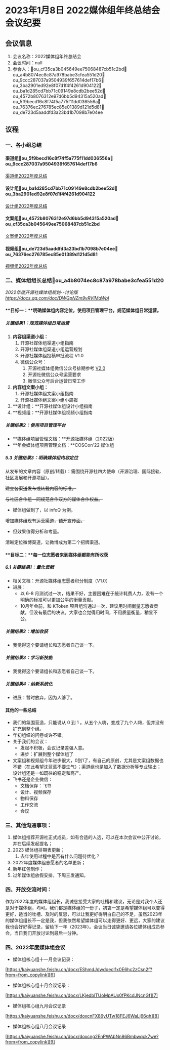 # 2023年1月8日 2022媒体组年终总结会会议纪要

## 会议信息

1.  会议名称：2022媒体组年终总结会
2.  会议时间：null
3.  参会人：👤ou_cf35ca3b045649ee75068487cb51c2bd👤ou_a4b8074ec8c87a978babe3cfea551d20👤ou_9ccc287037a9504939f657614def17b6👤ou_3ba2901ed92e8f07d1f4f4261d904122👤ou_ba1d285cd7bb71c09149e8cdb2bee52d👤ou_4572b8076312e97d6bb5d94315a520ad👤ou_5f9becd16c8f74f5a775f11dd036556a👤ou_76376ec276785ec85e01389d121d5d81👤ou_de723d5aaddfd3a23bd1b7098b7e04ee

## 议程

### 一、各小组总结

#### 渠道组👤ou_5f9becd16c8f74f5a775f11dd036556a👤ou_9ccc287037a9504939f657614def17b6

[渠道组2022年度总结][1]

#### 设计组👤ou_ba1d285cd7bb71c09149e8cdb2bee52d👤ou_3ba2901ed92e8f07d1f4f4261d904122

[设计组2022年度总结][2]

#### 文案组👤ou_4572b8076312e97d6bb5d94315a520ad👤ou_cf35ca3b045649ee75068487cb51c2bd

[文案组2022年度总结][3]

#### 视频组👤ou_de723d5aaddfd3a23bd1b7098b7e04ee👤ou_76376ec276785ec85e01389d121d5d81

[视频组2022年度总结][4]

### 二、媒体组组长总结👤ou_a4b8074ec8c87a978babe3cfea551d20

_2022年度开源社媒体组规划--讨论版_ _https://docs.qq.com/doc/DWGpNZm9vRVlMaWpI_

#### **目标一：**明确媒体组内容定位，使用项目管理平台，规范媒体组日常运营。

##### **关键结果1：规范媒体组日常运营**

1.  **内容组渠道小组：**
    1.  开源社媒体组渠道小组指南
    2.  开源社媒体组渠道小组运营规划
    3.  开源社媒体组投稿审批流程 V1.0
    4.  微信公众号：
        1.  开源社媒体组微信公众号排期参考 [V2.0][5]
        2.  开源社微信公众号运营要求
        3.  微信公众号后台运营日常工作
2.  **内容组文案小组：**
    1.  开源社媒体组文案小组指南
    2.  开源社媒体组文案小组小周报
3.  **设计组：**开源社媒体组设计小组指南
4.  **视频组：**开源社媒体组视频小组指南

##### **关键结果2：使用项目管理平台**

- **媒体组项目管理文档：**开源社媒体组（2022版）
- **年会媒体组项目管理文档：**COSCon'22 媒体组

##### **5.3 关键结果3：明确媒体组内容定位**

从发布的文章内容（原创/转载）：需围绕开源社四大使命（开源治理、国际接轨、社区发展和开源项目）。

~~建立各渠道发布或转载内容的标准。~~

~~与社区合作组一同规范合作双方的媒体合作权益。~~

- 媒体组做到了，以 infoQ 为例。

~~增加媒体组现有运营渠道，铺开宣传面。~~

- 但效果值得分析和考量。

清晰定位微博渠道，让微博成为第二个招牌渠道。

#### **目标二：**每一位志愿者来到媒体组都能有所收获

##### **6.1 关键结果1：量化贡献**

- 相关文档：开源社媒体组志愿者积分制度（V1.0）
- 进展：
    - 以 6-8 月测试过一次，结果不好，主要困难在于统计耗费人力，没有一个明确的标准可以更加公平的衡量贡献。
    - 10月年会前，和 KToken 项目组沟通过一次，建议用时间衡量志愿者贡献，但没有最后的决议。大家也会觉得用时间，不用质量衡量，稍显不公。

##### **关键结果2：增加收获**

- 我觉得这个要请组长和志愿者自己谈一下。

##### **关键结果3：学习新技能**

- 我觉得这个要请组长和志愿者自己谈一下。

##### **关键结果4：纳新系统化**

- 进展：暂时放弃，因为人够了。

#### 其他的一些总结

- 我们的氛围营造，只能说从 0 到 1 。从五个人嗨，变成了九个人嗨，但并没有扩充到整个组。
- 年初组织的问卷或许不错。
- 关于我们的会议：
    - 发起不积极，会议记录差强人意。
    - 进步：扩展到整个媒体组了
- 文案组和视频组今年进步很大，0到1了，有自己的原创，尤其是文案组数据也不错（在此希望沈蓝蓝不要生气）；渠道组也是加入了数据分析等专业输出；设计组还是一如既往的稳定和高产。
- 飞书还是企业微信：
    - 文档保存：飞书
    - 设计、视频保存
    - 物料保存
    - 工作交流
    - 会议

### 三、其他沟通事项：

1.  媒体组推荐开源社正式成员，如有合适的人选，可以在本次会议中公开讨论，并在后续发起提名；
2.  2023 媒体组排期表更新；
    1.  去年使用过程中是否有什么问题待优化？
3.  2022年度媒体组志愿者的名单更新；
4.  新年红包制作；
5.  过年媒体组放假安排，下周三发通知。

### 四、开放交流时间：

作为2022年度的媒体组组长，我诚恳接受大家的吐槽和建议，无论是对我个人还是对于媒体组，均可。我们都是媒体组的一份子，初衷一定是希望媒体组可以变得更好，适当的吐槽、及时的反思，可以让我更好得明白自己的不足，虽然2023年的媒体组组长不一定是我，但我依然希望媒体组可以走得更好、更远，大家的建议我也会好好得记录，留给下一年（2023年）。会议当日诚挚邀请各位媒体组成员参会，当日我们开放讨论到最后一分钟。

### 四、2022年度媒体组会议

- 媒体组核心组十一月会议记录：

[https://kaiyuanshe.feishu.cn/docx/EShmdJdwdoecI1x0E6hc2zCsn2f?from=from_copylink][6]

- 媒体组核心组十月会议记录：

[https://kaiyuanshe.feishu.cn/docx/LKjedblTUoMpAUx0fPKcdJNcnGf][7]

- 媒体组核心组九月会议记录

[https://kaiyuanshe.feishu.cn/docx/doxcnFX86yUTw18FEJ6WaLj66qh][8]

- 媒体组核心组八月会议记录

[https://kaiyuanshe.feishu.cn/docx/doxcng2EnPWAbNn86Bmbwqck7we?from=from_copylink][9]

[1]: https://kaiyuanshe.feishu.cn/docx/Wn2QdmjtEo5WsYxtPdZcf8oYnIH
[2]: https://kaiyuanshe.feishu.cn/docx/Ksd3d8jkQokWp5xS0TjcLaOTnLf?from=from_copylink
[3]: https://kaiyuanshe.feishu.cn/docx/MkNfd1kjGo2y1wxsmYBcxPaOnxf?from=from_copylink
[4]: https://kaiyuanshe.feishu.cn/docx/HTnXdV2OhoKENDxVjuZcbLronFh
[5]: https%3A%2F%2Fdocs.qq.com%2Fdoc%2FDWHljbFNSU3JkR2Fl
[6]: https%3A%2F%2Fkaiyuanshe.feishu.cn%2Fdocx%2FEShmdJdwdoecI1x0E6hc2zCsn2f%3Ffrom%3Dfrom_copylink
[7]: https%3A%2F%2Fkaiyuanshe.feishu.cn%2Fdocx%2FLKjedblTUoMpAUx0fPKcdJNcnGf
[8]: https%3A%2F%2Fkaiyuanshe.feishu.cn%2Fdocx%2FdoxcnFX86yUTw18FEJ6WaLj66qh
[9]: https%3A%2F%2Fkaiyuanshe.feishu.cn%2Fdocx%2Fdoxcng2EnPWAbNn86Bmbwqck7we%3Ffrom%3Dfrom_copylink